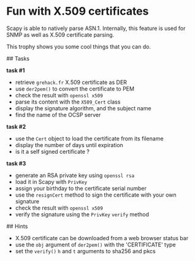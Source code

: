 # Fun with X.509 certificates

Scapy is able to natively parse ASN.1. Internally, this feature is used for SNMP
as well as X.509 certificate parsing.

This trophy shows you some cool things that you can do.

## Tasks

**task #1**

- retrieve `grehack.fr` X.509 certificate as DER
- use `der2pem()` to convert the certificate to PEM
- check the result with `openssl x509`
- parse its content with the `X509_Cert` class
- display the signature algorithm, and the subject name
- find the name of the OCSP server

**task #2**

- use the `Cert` object to load the certificate from its filename
- display the number of days until expiration
- is it a self signed certificate ?

**task #3**

- generate an RSA private key using `openssl rsa`
- load it in Scapy with `PrivKey`
- assign your birthday to the certificate serial number
- use the `resignCert` method to sign the certificate with your own signature
- check the result with `openssl x509`
- verify the signature using the `PrivKey` `verify` method

## Hints

- X.509 certificate can be downloaded from a web browser status bar
- use the `obj` argument of `der2pem()` with the 'CERTIFICATE' type
- set the `verify()` `h` and `t` arguments to sha256 and pkcs
